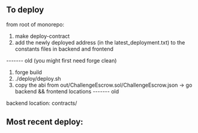 ## To deploy

from root of monorepo:
1. make deploy-contract
2. add the newly deployed address (in the latest_deployment.txt) to the constants files in backend and frontend


------- old
(you might first need forge clean)
1. forge build
2. ./deploy/deploy.sh
3. copy the abi from out/ChallengeEscrow.sol/ChallengeEscrow.json -> go backend && frontend locations
------- old

backend location: contracts/


## Most recent deploy:
